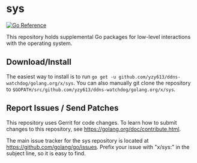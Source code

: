 # sys

[![Go Reference](https://pkg.go.dev/badge/github.com/yzy613/ddns-watchdog/golang.org/x/sys.svg)](https://pkg.go.dev/github.com/yzy613/ddns-watchdog/golang.org/x/sys)

This repository holds supplemental Go packages for low-level interactions with
the operating system.

## Download/Install

The easiest way to install is to run `go get -u github.com/yzy613/ddns-watchdog/golang.org/x/sys`. You can
also manually git clone the repository to `$GOPATH/src/github.com/yzy613/ddns-watchdog/golang.org/x/sys`.

## Report Issues / Send Patches

This repository uses Gerrit for code changes. To learn how to submit changes to
this repository, see https://golang.org/doc/contribute.html.

The main issue tracker for the sys repository is located at
https://github.com/golang/go/issues. Prefix your issue with "x/sys:" in the
subject line, so it is easy to find.
